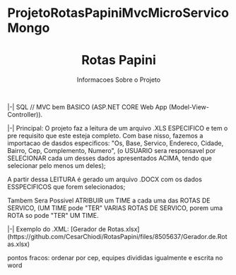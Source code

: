 # ProjetoRotasPapiniMvcMicroServicoMongo
<h1 align="center"> Rotas Papini</h1>

<p align="center">Informacoes Sobre o Projeto</p>
</br>
<p>
  |-| SQL // MVC bem BASICO (ASP.NET CORE Web App (Model-View-Controller)).
  </p>
  <p>
  |-| Principal: O projeto faz a leitura de um arquivo .XLS ESPECIFICO e tem o pre requisito que este esteja completo.
    Com base nisso, fazemos a importacao de dasdos especificos: "Os, Base, Servico, Endereco, Cidade, Bairro, Cep, Complemento, Numero",
    (o USUARIO sera responsavel por SELECIONAR cada um desses dados apresentados ACIMA, tendo que selecionar pelo menos um deles);
</p>
<p>
      A partir dessa LEITURA é gerado um arquivo .DOCX com os dados ESSPECIFICOS que forem selecionados;  
<p>
<p>
      Tambem Sera Possivel ATRIBUIR um TIME a cada uma das ROTAS DE SERVICO, (UM TIME pode "TER" VARIAS ROTAS DE SERVICO, porem uma ROTA so pode "TER" UM TIME.
</p>
<p>
  |-| Exemplo do .XML: [Gerador de Rotas.xlsx](https://github.com/CesarChiodi/RotasPapini/files/8505637/Gerador.de.Rotas.xlsx)
</p>

pontos fracos: ordenar por cep, equipes divididas igualmente e escrita no word
